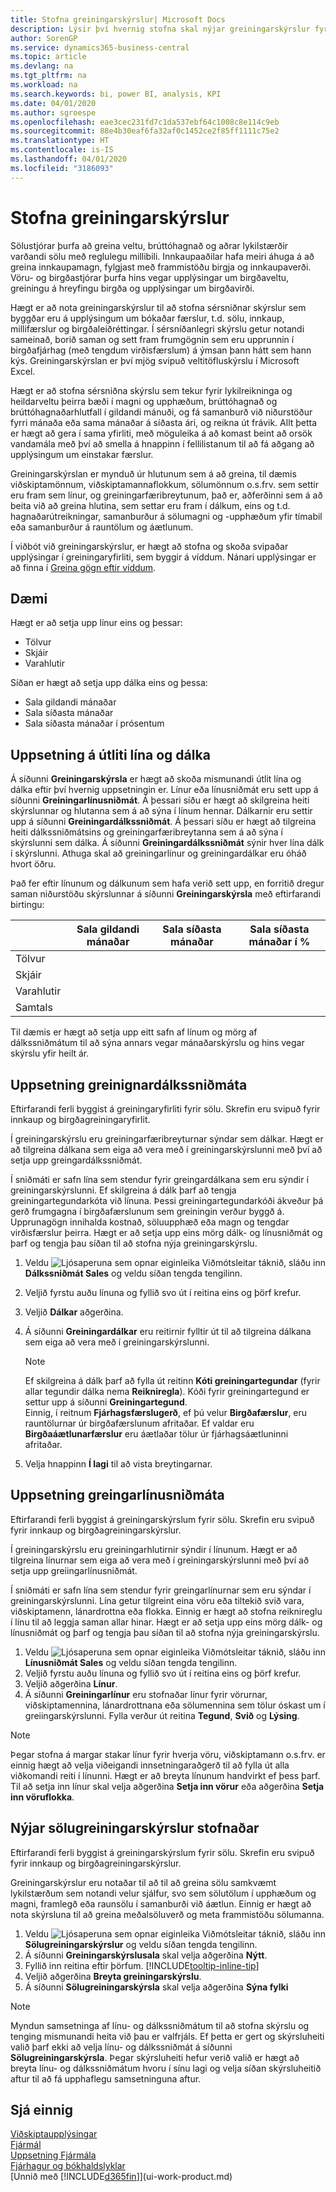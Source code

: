 ```yaml
---
title: Stofna greiningarskýrslur| Microsoft Docs
description: Lýsir því hvernig stofna skal nýjar greiningarskýrslur fyrir sölu, innkaup og birgðir og búa til greiningarsniðmát.
author: SorenGP
ms.service: dynamics365-business-central
ms.topic: article
ms.devlang: na
ms.tgt_pltfrm: na
ms.workload: na
ms.search.keywords: bi, power BI, analysis, KPI
ms.date: 04/01/2020
ms.author: sgroespe
ms.openlocfilehash: eae3cec231fd7c1da537ebf64c1008c8e114c9eb
ms.sourcegitcommit: 88e4b30eaf6fa32af0c1452ce2f85ff1111c75e2
ms.translationtype: HT
ms.contentlocale: is-IS
ms.lasthandoff: 04/01/2020
ms.locfileid: "3186093"
---
```

#  <a name="create-analysis-reports"></a>Stofna greiningarskýrslur
Sölustjórar þurfa að greina veltu, brúttóhagnað og aðrar lykilstærðir varðandi sölu með reglulegu millibili. Innkaupaaðilar hafa meiri áhuga á að greina innkaupamagn, fylgjast með frammistöðu birgja og innkaupaverði. Vöru- og birgðastjórar þurfa hins vegar upplýsingar um birgðaveltu, greiningu á hreyfingu birgða og upplýsingar um birgðavirði.  

Hægt er að nota greiningarskýrslur til að stofna sérsniðnar skýrslur sem byggðar eru á upplýsingum um bókaðar færslur, t.d. sölu, innkaup, millifærslur og birgðaleiðréttingar. Í sérsníðanlegri skýrslu getur notandi sameinað, borið saman og sett fram frumgögnin sem eru upprunnin í birgðafjárhag (með tengdum virðisfærslum) á ýmsan þann hátt sem hann kýs. Greiningarskýrslan er því mjög svipuð veltitöfluskýrslu í Microsoft Excel.  

Hægt er að stofna sérsniðna skýrslu sem tekur fyrir lykilreikninga og heildarveltu þeirra bæði í magni og upphæðum, brúttóhagnað og brúttóhagnaðarhlutfall í gildandi mánuði, og fá samanburð við niðurstöður fyrri mánaða eða sama mánaðar á síðasta ári, og reikna út frávik. Allt þetta er hægt að gera í sama yfirliti, með möguleika á að komast beint að orsök vandamála með því að smella á hnappinn í fellilistanum til að fá aðgang að upplýsingum um einstakar færslur.  

Greiningarskýrslan er mynduð úr hlutunum sem á að greina, til dæmis viðskiptamönnum, viðskiptamannaflokkum, sölumönnum o.s.frv. sem settir eru fram sem línur, og greiningarfæribreytunum, það er, aðferðinni sem á að beita við að greina hlutina, sem settar eru fram í dálkum, eins og t.d. hagnaðarútreikningar, samanburður á sölumagni og -upphæðum yfir tímabil eða samanburður á rauntölum og áætlunum.

Í viðbót við greiningarskýrslur, er hægt að stofna og skoða svipaðar upplýsingar í greiningaryfirliti, sem byggir á víddum. Nánari upplýsingar er að finna í [Greina gögn eftir víddum](bi-how-analyze-data-dimension.md).

## <a name="example"></a>Dæmi  
Hægt er að setja upp línur eins og þessar:  
- Tölvur  
- Skjáir  
- Varahlutir  

Síðan er hægt að setja upp dálka eins og þessa:  

- Sala gildandi mánaðar  
- Sala síðasta mánaðar  
- Sala síðasta mánaðar í prósentum  

## <a name="setting-up-line-and-column-layouts"></a>Uppsetning á útliti lína og dálka  
 Á síðunni **Greiningarskýrsla** er hægt að skoða mismunandi útlit lína og dálka eftir því hvernig uppsetningin er. Línur eða línusniðmát eru sett upp á síðunni **Greiningarlínusniðmát**. Á þessari síðu er hægt að skilgreina heiti skýrslunnar og hlutanna sem á að sýna í línum hennar. Dálkarnir eru settir upp á síðunni **Greiningardálkssniðmát**. Á þessari síðu er hægt að tilgreina heiti dálkssniðmátsins og greiningarfæribreytanna sem á að sýna í skýrslunni sem dálka. Á síðunni **Greiningardálkssniðmát** sýnir hver lína dálk í skýrslunni. Athuga skal að greiningarlínur og greiningardálkar eru óháð hvort öðru.  

Það fer eftir línunum og dálkunum sem hafa verið sett upp, en forritið dregur saman niðurstöðu skýrslunnar á síðunni **Greiningarskýrsla** með eftirfarandi birtingu:  

| |Sala gildandi mánaðar|Sala síðasta mánaðar|Sala síðasta mánaðar í %|  
|-|-|-|-|  
|Tölvur| | | |  
|Skjáir| | | |  
|Varahlutir| | | |  
|Samtals| | | |  

 Til dæmis er hægt að setja upp eitt safn af línum og mörg af dálkssniðmátum til að sýna annars vegar mánaðarskýrslu og hins vegar skýrslu yfir heilt ár.

 ## <a name="to-set-up-analysis-column-templates"></a>Uppsetning greinignardálkssniðmáta
Eftirfarandi ferli byggist á greiningaryfirliti fyrir sölu. Skrefin eru svipuð fyrir innkaup og birgðagreiningaryfirlit.

Í greiningarskýrslu eru greiningarfæribreyturnar sýndar sem dálkar. Hægt er að tilgreina dálkana sem eiga að vera með í greiningarskýrslunni með því að setja upp greingardálkssniðmát.  

Í sniðmáti er safn lína sem stendur fyrir greingardálkana sem eru sýndir í greiningarskýrslunni. Ef skilgreina á dálk þarf að tengja greiningartegundarkóta við línuna. Þessi greiningartegundarkóði ákveður þá gerð frumgagna í birgðafærslunum sem greiningin verður byggð á. Upprunagögn innihalda kostnað, söluupphæð eða magn og tengdar virðisfærslur þeirra. Hægt er að setja upp eins mörg dálk- og línusniðmát og þarf og tengja þau síðan til að stofna nýja greiningarskýrslu.    

1. Veldu ![Ljósaperuna sem opnar eiginleika Viðmótsleitar](media/ui-search/search_small.png "Segðu mér hvað þú vilt gera") táknið, sláðu inn **Dálkssniðmát Sales** og veldu síðan tengda tengilinn.  
2. Veljið fyrstu auðu línuna og fyllið svo út í reitina eins og þörf krefur.
3. Veljið **Dálkar** aðgerðina.  
4. Á síðunni **Greiningardálkar** eru reitirnir fylltir út til að tilgreina dálkana sem eiga að vera með í greiningarskýrslunni.  

    > [!NOTE]  
    >   Ef skilgreina á dálk þarf að fylla út reitinn  **Kóti greiningartegundar** (fyrir allar tegundir dálka nema **Reikniregla**). Kóði fyrir greiningartegund er settur upp á síðunni **Greiningartegund**.  
    Einnig, í reitnum **Fjárhagsfærslugerð**, ef þú velur **Birgðafærslur**, eru rauntölurnar úr birgðafærslunum afritaðar. Ef valdar eru **Birgðaáætlunarfærslur** eru áætlaðar tölur úr fjárhagsáætluninni afritaðar.  
5.  Velja hnappinn **Í lagi** til að vista breytingarnar.  

## <a name="to-set-up-analysis-line-templates"></a>Uppsetning greingarlínusniðmáta  
Eftirfarandi ferli byggist á greiningarskýrslum fyrir sölu. Skrefin eru svipuð fyrir innkaup og birgðagreiningarskýrslur.

Í greiningarskýrslu eru greiningarhlutirnir sýndir í línunum. Hægt er að tilgreina línurnar sem eiga að vera með í greiningarskýrslunni með því að setja upp greiingarlínusniðmát.  

Í sniðmáti er safn lína sem stendur fyrir greingarlínurnar sem eru sýndar í greiningarskýrslunni. Lína getur tilgreint eina vöru eða tiltekið svið vara, viðskiptamenn, lánardrottna eða flokka. Einnig er hægt að stofna reiknireglu í línu til að leggja saman allar hinar. Hægt er að setja upp eins mörg dálk- og línusniðmát og þarf og tengja þau síðan til að stofna nýja greiningarskýrslu.    

1. Veldu ![Ljósaperuna sem opnar eiginleika Viðmótsleitar](media/ui-search/search_small.png "Segðu mér hvað þú vilt gera") táknið, sláðu inn **Línusniðmát Sales** og veldu síðan tengda tengilinn.  
2. Veljið fyrstu auðu línuna og fyllið svo út í reitina eins og þörf krefur.
3. Veljið aðgerðina **Línur**.  
4. Á síðunni **Greiningarlínur** eru stofnaðar línur fyrir vörurnar, viðskiptamennina, lánardrottnana eða sölumennina sem tölur óskast um í greiingarskýrslunni. Fylla verður út reitina **Tegund**, **Svið** og **Lýsing**.  

> [!NOTE]  
>   Þegar stofna á margar stakar línur fyrir hverja vöru, viðskiptamann o.s.frv. er einnig hægt að velja viðeigandi innsetningaraðgerð til að fylla út alla viðkomandi reiti í línunni. Hægt er að breyta línunum handvirkt ef þess þarf. Til að setja inn línur skal velja aðgerðina **Setja inn vörur** eða aðgerðina **Setja inn vöruflokka**.  

## <a name="to-create-a-new-sales-analysis-report"></a>Nýjar sölugreiningarskýrslur stofnaðar
Eftirfarandi ferli byggist á greiningarskýrslum fyrir sölu. Skrefin eru svipuð fyrir innkaup og birgðagreiningarskýrslur.

Greiningarskýrslur eru notaðar til að til að greina sölu samkvæmt lykilstærðum sem notandi velur sjálfur, svo sem sölutölum í upphæðum og magni, framlegð eða raunsölu í samanburði við áætlun. Einnig er hægt að nota skýrsluna til að greina meðalsöluverð og meta frammistöðu sölumanna.  

1. Veldu ![Ljósaperuna sem opnar eiginleika Viðmótsleitar](media/ui-search/search_small.png "Segðu mér hvað þú vilt gera") táknið, sláðu inn **Sölugreiningarskýrslur** og veldu síðan tengda tengilinn.  
2. Á síðunni **Greiningarskýrslusala** skal velja aðgerðina **Nýtt**.
3. Fyllið inn reitina eftir þörfum. [!INCLUDE[tooltip-inline-tip](includes/tooltip-inline-tip_md.md)]
4. Veljið aðgerðina **Breyta greiningarskýrslu**.
5. Á síðunni **Sölugreiningarskýrsla** skal velja aðgerðina **Sýna fylki**  

> [!NOTE]  
>   Myndun samsetninga af línu- og dálkssniðmátum til að stofna skýrslu og tenging mismunandi heita við þau er valfrjáls. Ef þetta er gert og skýrsluheiti valið þarf ekki að velja línu- og dálkssniðmát á síðunni **Sölugreiningarskýrsla**. Þegar skýrsluheiti hefur verið valið er hægt að breyta línu- og dálkssniðmátum hvoru í sínu lagi og velja síðan skýrsluheitið aftur til að fá upphaflegu samsetninguna aftur.

## <a name="see-also"></a>Sjá einnig
[Viðskiptaupplýsingar](bi.md)  
[Fjármál](finance.md)  
[Uppsetning Fjármála](finance-setup-finance.md)  
[Fjárhagur og bókhaldslyklar](finance-general-ledger.md)  
[Unnið með [!INCLUDE[d365fin](includes/d365fin_md.md)]](ui-work-product.md)  
